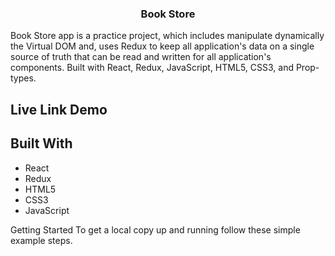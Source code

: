 <h3 align="center">Book Store</h3>

Book Store app is a practice project, which includes manipulate dynamically the Virtual DOM and, uses Redux to keep all application's data on a single source of truth that can be read and written for all application's components. Built with React, Redux, JavaScript, HTML5, CSS3, and Prop-types.

## Live Link Demo

## Built With
- React
- Redux
- HTML5
- CSS3
- JavaScript

Getting Started
To get a local copy up and running follow these simple example steps.
